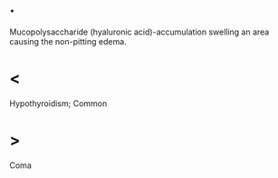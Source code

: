 # .

Mucopolysaccharide (hyaluronic acid)-accumulation swelling an area causing the non-pitting edema.

# <

Hypothyroidism; Common

# >

Coma
